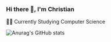 ### Hi there 👋, I'm Christian

🧑‍🎓 Currently Studying Computer Science

![Anurag's GitHub stats](https://github-readme-stats.vercel.app/api?username=Zycheee&show_icons=true&theme=tokyonight)
